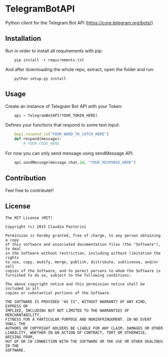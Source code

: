 # TelegramBotAPI
Python client for the Telegram Bot API (https://core.telegram.org/bots/)


## Installation
Run in order to install all requirements with pip:
```
    pip install -r requirements.txt
```
And after downloading the whole repo, extract, open the folder and run:
```
    python setup.py install
```

## Usage

Create an instance of Telegram Bot API with your Token:
``` python
    api = TelegramBotAPI(YOUR_TOKEN_HERE)
```
Defines your functions that respond to some text input:
``` python
    @api.respond_to("YOUR_WORD_TO_CATCH_HERE")
    def respond(message):
        # YOUR_CODE_HERE
```
For now you can only send message using sendMessage API.
``` python
    api.sendMessage(message.chat.id, "YOUR_RESPONSE_HERE")
```

## Contribution

Feel free to contribute!!

## License

    The MIT License (MIT)

    Copyright (c) 2015 Claudio Pastorini
    
    Permission is hereby granted, free of charge, to any person obtaining a copy
    of this software and associated documentation files (the "Software"), to deal
    in the Software without restriction, including without limitation the rights
    to use, copy, modify, merge, publish, distribute, sublicense, and/or sell
    copies of the Software, and to permit persons to whom the Software is
    furnished to do so, subject to the following conditions:
    
    The above copyright notice and this permission notice shall be included in all
    copies or substantial portions of the Software.
    
    THE SOFTWARE IS PROVIDED "AS IS", WITHOUT WARRANTY OF ANY KIND, EXPRESS OR
    IMPLIED, INCLUDING BUT NOT LIMITED TO THE WARRANTIES OF MERCHANTABILITY,
    FITNESS FOR A PARTICULAR PURPOSE AND NONINFRINGEMENT. IN NO EVENT SHALL THE
    AUTHORS OR COPYRIGHT HOLDERS BE LIABLE FOR ANY CLAIM, DAMAGES OR OTHER
    LIABILITY, WHETHER IN AN ACTION OF CONTRACT, TORT OR OTHERWISE, ARISING FROM,
    OUT OF OR IN CONNECTION WITH THE SOFTWARE OR THE USE OR OTHER DEALINGS IN THE
    SOFTWARE.